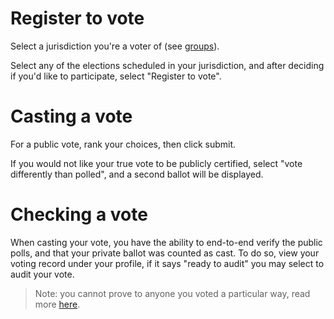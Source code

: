 # Register to vote
Select a jurisdiction you're a voter of (see [groups](groups)).

Select any of the elections scheduled in your jurisdiction, and
after deciding if you'd like to participate, select "Register to vote".

# Casting a vote
For a public vote, rank your choices, then click submit.

If you would not like your true vote to be publicly certified,
select "vote differently than polled", and a second ballot will be displayed.

# Checking a vote
When casting your vote, you have the ability to end-to-end verify the public polls,
and that your private ballot was counted as cast. To do so, view your voting record
under your profile, if it says "ready to audit" you may select to audit your vote.

> Note: you cannot prove to anyone you voted a particular way, read more
[here](//congredi.readthedocs.io/en/latest/Methodology/zeroknowledge/).